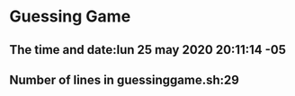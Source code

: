 # Guessing Game

## The time and date:lun 25 may 2020 20:11:14 -05
## Number of lines in 		guessinggame.sh:29
